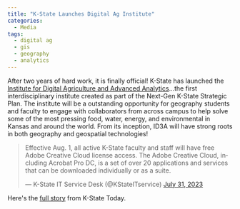 ```yaml
---
title: "K-State Launches Digital Ag Institute"
categories:
  - Media
tags:
  - digital ag
  - gis
  - geography
  - analytics
---
```

After two years of hard work, it is finally official!  K-State has launched the <a href="https://www.k-state.edu/strategic-planning/interdisciplinary-institutes/digital-ag-advanced-analytics/">Institute for Digital Agriculture and Advanced Analytics</a>...the first interdisciplinary institute created as part of the Next-Gen K-State Strategic Plan.  The institute will be a outstanding opportunity for geography students and faculty to engage with collaborators from across campus to help solve some of the  most pressing food, water, energy, and environmental in Kansas and around the world.  From its inception, ID3A will have strong roots in both geography and geospatial technologies!

<blockquote class="twitter-tweet" data-lang="en"><p lang="en" dir="ltr">Effective Aug. 1, all active K-State faculty and staff will have free Adobe Creative Cloud license access. The Adobe Creative Cloud, including Acrobat Pro DC, is a set of over 20 applications and services that can be downloaded individually or as a suite.</p>&mdash; K-State IT Service Desk (@KStateITservice) <a href="[https://twitter.com/KStateITservice/status/1686133423981686784)">July 31, 2023</a></blockquote><script async src="//platform.twitter.com/widgets.js" charset="utf-8"></script>

Here's the <a href="https://www.k-state.edu/media/newsreleases/2023-09/Digital-Agriculture-and-Advanced-Analytics-Institute92223.html">full story</a> from K-State Today.  
